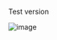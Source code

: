 Test version 

![image](https://github.com/user-attachments/assets/c9e74b0c-1c1f-48a3-9ab8-35915d33cc8e)
